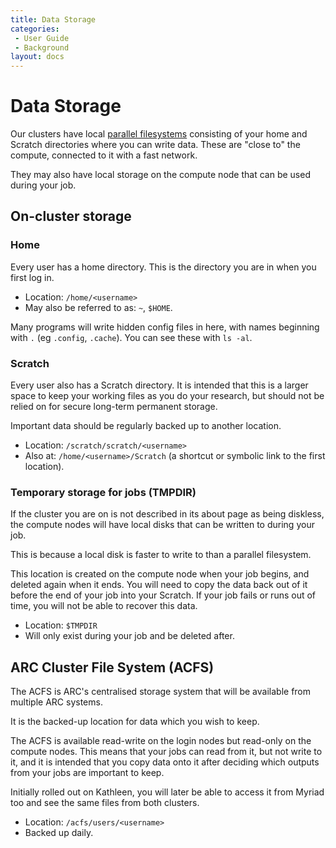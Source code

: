 ```yaml
---
title: Data Storage
categories:
 - User Guide
 - Background
layout: docs
---
```


# Data Storage

Our clusters have local [parallel filesystems](Parallel_Filesystems.md) consisting of 
your home and Scratch directories where you can write data. These are "close to" the 
compute, connected to it with a fast network.

They may also have local storage on the compute node that can be used during your job.

## On-cluster storage

### Home

Every user has a home directory. This is the directory you are in when you first log in.

- Location: `/home/<username>`
- May also be referred to as: `~`, `$HOME`.

Many programs will write hidden config files in here, with names beginning with `.` (eg `.config`,
`.cache`). You can see these with `ls -al`.

### Scratch

Every user also has a Scratch directory. It is intended that this is a larger space to keep your working
files as you do your research, but should not be relied on for secure long-term permanent storage.

Important data should be regularly backed up to another location.

- Location: `/scratch/scratch/<username>`
- Also at: `/home/<username>/Scratch` (a shortcut or symbolic link to the first location).

### Temporary storage for jobs (TMPDIR)

If the cluster you are on is not described in its about page as being diskless, the compute nodes
will have local disks that can be written to during your job. 

This is because a local disk is faster to write to than a parallel filesystem. 

This location is created on the compute node when your job begins, and deleted again when it ends.
You will need to copy the data back out of it before the end of your job into your Scratch. If your
job fails or runs out of time, you will not be able to recover this data.

- Location: `$TMPDIR`
- Will only exist during your job and be deleted after.


## ARC Cluster File System (ACFS)

The ACFS is ARC's centralised storage system that will be available from multiple ARC systems.

It is the backed-up location for data which you wish to keep.

The ACFS is available read-write on the login nodes but read-only on the compute nodes. This means
that your jobs can read from it, but not write to it, and it is intended that you copy data onto
it after deciding which outputs from your jobs are important to keep.

Initially rolled out on Kathleen, you will later be able to access it from Myriad too and see
the same files from both clusters.

- Location: `/acfs/users/<username>`
- Backed up daily.

